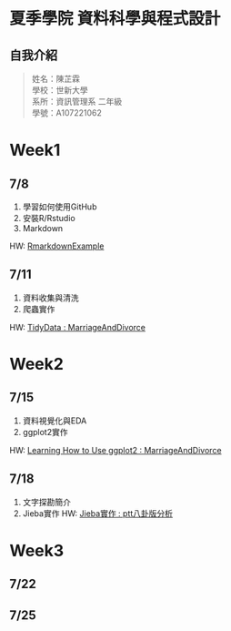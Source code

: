 # 夏季學院 資料科學與程式設計
## 自我介紹
> 姓名：陳芷霖 <br />
> 學校：世新大學 <br />
> 系所：資訊管理系 二年級 <br />
> 學號：A107221062 <br />

# Week1 
## 7/8
1. 學習如何使用GitHub <br />
2. 安裝R/Rstudio<br />
3. Markdown<br />

HW:
[RmarkdownExample](https://anniechen1226.github.io/RClassRepository/Week1/RMarkdownExample.html)
## 7/11
1. 資料收集與清洗<br />
2. 爬蟲實作<br />

HW:
[TidyData : MarriageAndDivorce](https://anniechen1226.github.io/RClassRepository/Week1/MarriageAndDivorce.html)
# Week2
## 7/15
1. 資料視覺化與EDA<br />
2. ggplot2實作<br />

HW:
[Learning How to Use ggplot2 : MarriageAndDivorce](https://anniechen1226.github.io/RClassRepository/Week2/20190715/MarriageAndDivorce.html)
## 7/18
1. 文字探勘簡介
2. Jieba實作
HW:
[Jieba實作 : ptt八卦版分析](https://anniechen1226.github.io/RClassRepository/Week2/20190718/pttAllData.html)
# Week3
## 7/22
## 7/25



